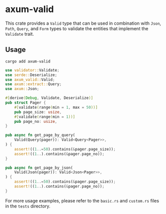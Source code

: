 # axum-valid

This crate provides a `Valid` type that can be used in combination with `Json`, `Path`, `Query`, and `Form` types to validate the entities that implement the `Validate` trait.

## Usage

```shell
cargo add axum-valid
```

```rust
use validator::Validate;
use serde::Deserialize;
use axum_valid::Valid;
use axum::extract::Query;
use axum::Json;

#[derive(Debug, Validate, Deserialize)]
pub struct Pager {
    #[validate(range(min = 1, max = 50))]
    pub page_size: usize,
    #[validate(range(min = 1))]
    pub page_no: usize,
}

pub async fn get_page_by_query(
    Valid(Query(pager)): Valid<Query<Pager>>,
) {
    assert!((1..=50).contains(&pager.page_size));
    assert!((1..).contains(&pager.page_no));
}

pub async fn get_page_by_json(
    Valid(Json(pager)): Valid<Json<Pager>>,
) {
    assert!((1..=50).contains(&pager.page_size));
    assert!((1..).contains(&pager.page_no));
}
```

For more usage examples, please refer to the `basic.rs` and `custom.rs` files in the `tests` directory.
